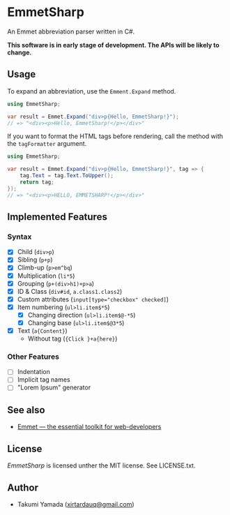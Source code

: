 # EmmetSharp
An Emmet abbreviation parser written in C#.

**This software is in early stage of development. The APIs will be likely to change.**

## Usage
To expand an abbreviation, use the `Emment.Expand` method.
```csharp
using EmmetSharp;

var result = Emmet.Expand("div>p{Hello, EmmetSharp!}");
// => "<div><p>Hello, EmmetSharp!</p></div>"
```

If you want to format the HTML tags before rendering, call the method with the `tagFormatter` argument.

```csharp
using EmmetSharp;

var result = Emmet.Expand("div>p{Hello, EmmetSharp!}", tag => {
    tag.Text = tag.Text.ToUpper();
    return tag;
});
// => "<div><p>HELLO, EMMETSHARP!</p></div>"
```

## Implemented Features
### Syntax
- [x] Child (`div>p`)
- [x] Sibling (`p+p`)
- [x] Climb-up (`p>em^bq`)
- [x] Multiplication (`li*5`)
- [x] Grouping (`p+(div>h1)+p>a`)
- [x] ID & Class (`div#id`, `a.class1.class2`)
- [x] Custom attributes (`input[type="checkbox" checked]`)
- [x] Item numbering (`ul>li.item$*5`)
    - [x] Changing direction (`ul>li.item$@-*5`)
    - [x] Changing base (`ul>li.item$@3*5`)
- [x] Text (`a{Content}`)
    - Without tag (`{Click }+a{here}`)

### Other Features
- [ ] Indentation
- [ ] Implicit tag names
- [ ] "Lorem Ipsum" generator 

## See also
- [Emmet &#8212; the essential toolkit for web-developers](https://emmet.io/)

## License
*EmmetSharp* is licensed unther the MIT license. See LICENSE.txt.

## Author
- Takumi Yamada (xirtardauq@gmail.com)
